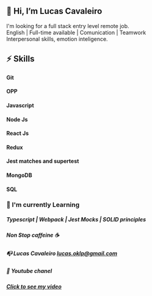 
## 👋 Hi, I’m Lucas Cavaleiro

 I'm looking for a  full stack entry level  remote job.<br />
 English | Full-time available | Comunication | Teamwork <br />
 Interpersonal skills, emotion inteligence.<br />

 
 
##  ⚡ Skills 
#### Git
#### OPP 
#### Javascript
#### Node Js 
#### React Js
#### Redux
#### Jest matches and supertest
#### MongoDB
#### SQL
 
 
 
###   🌱 I'm currently Learning 
#####   Typescript | Webpack | Jest Mocks | SOLID principles
 #####  Non Stop caffeine ☕
         
##### 📭 Lucas Cavaleiro lucas.oklp@gmail.com
##### 👨 Youtube chanel
##### <a href="https://www.youtube.com/watch?v=e_UX89TAR1Y&t=51s" target="_blank">Click to see my video</a>
